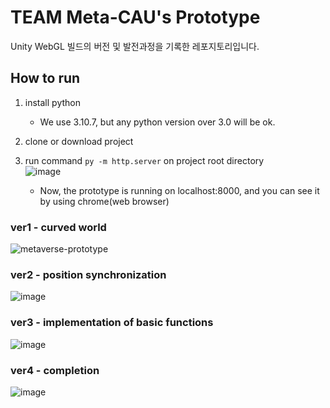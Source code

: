 # TEAM Meta-CAU's Prototype  

Unity WebGL 빌드의 버전 및 발전과정을 기록한 레포지토리입니다.

## How to run  
1. install python  
   - We use 3.10.7, but any python version over 3.0 will be ok.  

3. clone or download project  

4. run command `py -m http.server` on project root directory    
![image](https://github.com/CAU-Metaverse/PrototypeBuild/assets/55550753/a6a39978-a0d5-431e-8686-8f46553c96a0)  
   - Now, the prototype is running on localhost:8000, and you can see it by using chrome(web browser)

### ver1 - curved world
![metaverse-prototype](https://github.com/CAU-Metaverse/PrototypeBuild/assets/55550753/5140a2dc-8e45-4021-8bc6-48ddb577a68e)  

### ver2 - position synchronization
![image](https://github.com/CAU-Metaverse/PrototypeBuild/assets/55550753/cd37c66e-d1d3-43f2-9055-412ed85fcdd7)

### ver3 - implementation of basic functions
![image](https://github.com/CAU-Metaverse/PrototypeBuild/assets/55550753/007d211f-eaef-4cb8-bdeb-c540c464e31b)

### ver4 - completion
![image](https://github.com/CAU-Metaverse/PrototypeBuild/assets/55550753/10b0b30d-af80-4fc1-a745-d0a120ef6394)
